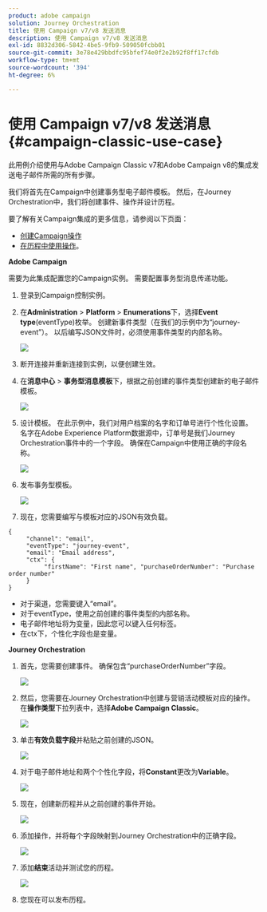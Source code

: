 ```yaml
---
product: adobe campaign
solution: Journey Orchestration
title: 使用 Campaign v7/v8 发送消息
description: 使用 Campaign v7/v8 发送消息
exl-id: 8832d306-5842-4be5-9fb9-509050fcbb01
source-git-commit: 3e78e429bbdfc95bfef74e0f2e2b92f8ff17cfdb
workflow-type: tm+mt
source-wordcount: '394'
ht-degree: 6%

---
```


# 使用 Campaign v7/v8 发送消息 {#campaign-classic-use-case}

此用例介绍使用与Adobe Campaign Classic v7和Adobe Campaign v8的集成发送电子邮件所需的所有步骤。

我们将首先在Campaign中创建事务型电子邮件模板。 然后，在Journey Orchestration中，我们将创建事件、操作并设计历程。

要了解有关Campaign集成的更多信息，请参阅以下页面：

* [创建Campaign操作](../action/acc-action.md)
* [在历程中使用操作](../building-journeys/using-adobe-campaign-classic.md)。

**Adobe Campaign**

需要为此集成配置您的Campaign实例。 需要配置事务型消息传递功能。

1. 登录到Campaign控制实例。

1. 在&#x200B;**Administration** > **Platform** > **Enumerations**&#x200B;下，选择&#x200B;**Event type**(eventType)枚举。 创建新事件类型（在我们的示例中为“journey-event”）。 以后编写JSON文件时，必须使用事件类型的内部名称。

   ![](../assets/accintegration-uc-1.png)

1. 断开连接并重新连接到实例，以便创建生效。

1. 在&#x200B;**消息中心** > **事务型消息模板**&#x200B;下，根据之前创建的事件类型创建新的电子邮件模板。

   ![](../assets/accintegration-uc-2.png)

1. 设计模板。 在此示例中，我们对用户档案的名字和订单号进行个性化设置。 名字在Adobe Experience Platform数据源中，订单号是我们Journey Orchestration事件中的一个字段。 确保在Campaign中使用正确的字段名称。

   ![](../assets/accintegration-uc-3.png)

1. 发布事务型模板。

   ![](../assets/accintegration-uc-4.png)

1. 现在，您需要编写与模板对应的JSON有效负载。

```
{
     "channel": "email",
     "eventType": "journey-event",
     "email": "Email address",
     "ctx": {
          "firstName": "First name", "purchaseOrderNumber": "Purchase order number"
     }
}
```

* 对于渠道，您需要键入“email”。
* 对于eventType，使用之前创建的事件类型的内部名称。
* 电子邮件地址将为变量，因此您可以键入任何标签。
* 在ctx下，个性化字段也是变量。

**Journey Orchestration**

1. 首先，您需要创建事件。 确保包含“purchaseOrderNumber”字段。

   ![](../assets/accintegration-uc-5.png)

1. 然后，您需要在Journey Orchestration中创建与营销活动模板对应的操作。 在&#x200B;**操作类型**&#x200B;下拉列表中，选择&#x200B;**Adobe Campaign Classic**。

   ![](../assets/accintegration-uc-6.png)

1. 单击&#x200B;**有效负载字段**&#x200B;并粘贴之前创建的JSON。

   ![](../assets/accintegration-uc-7.png)

1. 对于电子邮件地址和两个个性化字段，将&#x200B;**Constant**&#x200B;更改为&#x200B;**Variable**。

   ![](../assets/accintegration-uc-8.png)

1. 现在，创建新历程并从之前创建的事件开始。

   ![](../assets/accintegration-uc-9.png)

1. 添加操作，并将每个字段映射到Journey Orchestration中的正确字段。

   ![](../assets/accintegration-uc-10.png)

1. 添加&#x200B;**结束**&#x200B;活动并测试您的历程。

   ![](../assets/accintegration-uc-11.png)

1. 您现在可以发布历程。
